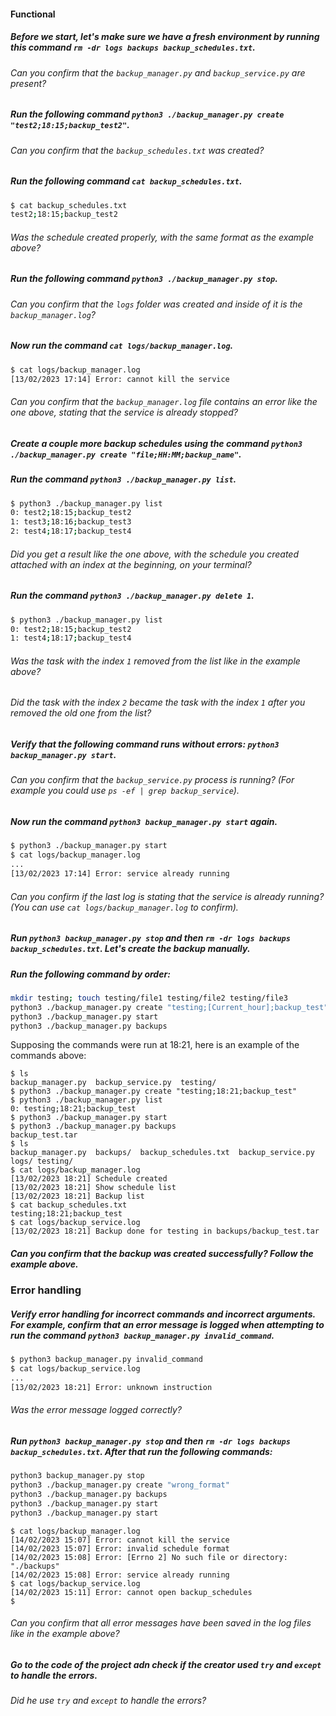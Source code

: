 #### Functional

##### Before we start, let's make sure we have a fresh environment by running this command `rm -dr logs backups backup_schedules.txt`.

###### Can you confirm that the `backup_manager.py` and `backup_service.py` are present?

##### Run the following command `python3 ./backup_manager.py create "test2;18:15;backup_test2"`.

###### Can you confirm that the `backup_schedules.txt` was created?

##### Run the following command `cat backup_schedules.txt`.

```bash
$ cat backup_schedules.txt
test2;18:15;backup_test2
```

###### Was the schedule created properly, with the same format as the example above?

##### Run the following command `python3 ./backup_manager.py stop`.

###### Can you confirm that the `logs` folder was created and inside of it is the `backup_manager.log`?

##### Now run the command `cat logs/backup_manager.log`.

```bash
$ cat logs/backup_manager.log
[13/02/2023 17:14] Error: cannot kill the service
```

###### Can you confirm that the `backup_manager.log` file contains an error like the one above, stating that the service is already stopped?

##### Create a couple more backup schedules using the command `python3 ./backup_manager.py create "file;HH:MM;backup_name"`.

##### Run the command `python3 ./backup_manager.py list`.

```bash
$ python3 ./backup_manager.py list
0: test2;18:15;backup_test2
1: test3;18:16;backup_test3
2: test4;18:17;backup_test4
```

###### Did you get a result like the one above, with the schedule you created attached with an index at the beginning, on your terminal?

##### Run the command `python3 ./backup_manager.py delete 1`.

```bash
$ python3 ./backup_manager.py list
0: test2;18:15;backup_test2
1: test4;18:17;backup_test4
```

###### Was the task with the index `1` removed from the list like in the example above?

###### Did the task with the index `2` became the task with the index `1` after you removed the old one from the list?

##### Verify that the following command runs without errors: `python3 backup_manager.py start`.

###### Can you confirm that the `backup_service.py` process is running? (For example you could use `ps -ef | grep backup_service`).

##### Now run the command `python3 backup_manager.py start` again.

```bash
$ python3 ./backup_manager.py start
$ cat logs/backup_manager.log
...
[13/02/2023 17:14] Error: service already running
```

###### Can you confirm if the last log is stating that the service is already running? (You can use `cat logs/backup_manager.log` to confirm).

##### Run `python3 backup_manager.py stop` and then `rm -dr logs backups backup_schedules.txt`. Let's create the backup manually.

##### Run the following command by order:

```bash
mkdir testing; touch testing/file1 testing/file2 testing/file3
python3 ./backup_manager.py create "testing;[Current_hour];backup_test".
python3 ./backup_manager.py start
python3 ./backup_manager.py backups
```

Supposing the commands were run at 18:21, here is an example of the commands above:

```console
$ ls
backup_manager.py  backup_service.py  testing/
$ python3 ./backup_manager.py create "testing;18:21;backup_test"
$ python3 ./backup_manager.py list
0: testing;18:21;backup_test
$ python3 ./backup_manager.py start
$ python3 ./backup_manager.py backups
backup_test.tar
$ ls
backup_manager.py  backups/  backup_schedules.txt  backup_service.py  logs/ testing/
$ cat logs/backup_manager.log
[13/02/2023 18:21] Schedule created
[13/02/2023 18:21] Show schedule list
[13/02/2023 18:21] Backup list
$ cat backup_schedules.txt
testing;18:21;backup_test
$ cat logs/backup_service.log
[13/02/2023 18:21] Backup done for testing in backups/backup_test.tar
```

##### Can you confirm that the backup was created successfully? Follow the example above.

### Error handling

##### Verify error handling for incorrect commands and incorrect arguments. For example, confirm that an error message is logged when attempting to run the command `python3 backup_manager.py invalid_command`.

```bash
$ python3 backup_manager.py invalid_command
$ cat logs/backup_service.log
...
[13/02/2023 18:21] Error: unknown instruction
```

###### Was the error message logged correctly?

##### Run `python3 backup_manager.py stop` and then `rm -dr logs backups backup_schedules.txt`. After that run the following commands:

```bash
python3 backup_manager.py stop
python3 ./backup_manager.py create "wrong_format"
python3 ./backup_manager.py backups
python3 ./backup_manager.py start
python3 ./backup_manager.py start
```

```console
$ cat logs/backup_manager.log
[14/02/2023 15:07] Error: cannot kill the service
[14/02/2023 15:07] Error: invalid schedule format
[14/02/2023 15:08] Error: [Errno 2] No such file or directory: "./backups"
[14/02/2023 15:08] Error: service already running
$ cat logs/backup_service.log
[14/02/2023 15:11] Error: cannot open backup_schedules
$
```

###### Can you confirm that all error messages have been saved in the log files like in the example above?

##### Go to the code of the project adn check if the creator used `try` and `except` to handle the errors.

###### Did he use `try` and `except` to handle the errors?
